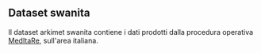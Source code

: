 ## Dataset swanita

Il dataset arkimet swanita contiene i dati prodotti dalla procedura
operativa [MedItaRe](MedItaRe), sull'area italiana.

